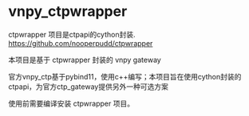 
# vnpy_ctpwrapper

ctpwrapper 项目是ctpapi的cython封装. https://github.com/nooperpudd/ctpwrapper

本项目是基于 ctpwrapper 封装的 vnpy gateway

官方vnpy_ctp基于pybind11，使用c++编写；本项目旨在使用cython封装的ctpapi，为官方ctp_gateway提供另外一种可选方案

使用前需要编译安装 ctpwrapper 项目。



